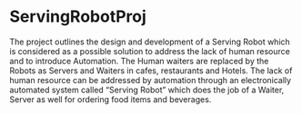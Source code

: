 # ServingRobotProj

The project outlines the design and development of a Serving Robot which is
considered as a possible solution to address the lack of human resource and to
introduce Automation. The Human waiters are replaced by the Robots as
Servers and Waiters in cafes, restaurants and Hotels. The lack of human
resource can be addressed by automation through an electronically automated
system called “Serving Robot” which does the job of a Waiter, Server as well
for ordering food items and beverages.
